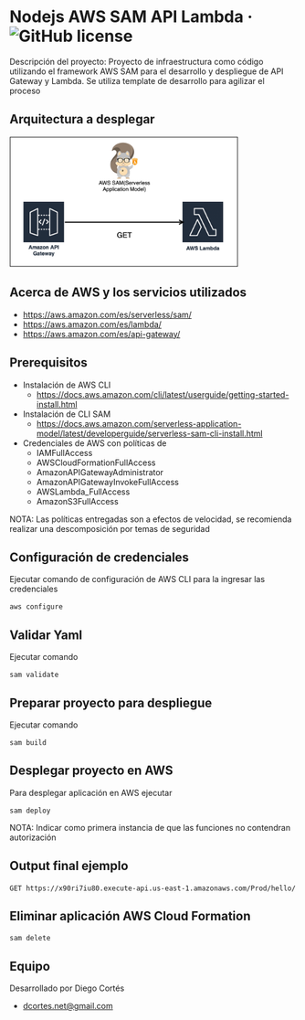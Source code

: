 # Nodejs AWS SAM API Lambda  &middot; ![GitHub license](https://img.shields.io/badge/license-MIT-blue.svg)

Descripción del proyecto: Proyecto de infraestructura como código utilizando el framework AWS SAM para el desarrollo y despliegue de API Gateway y Lambda. Se utiliza template de desarrollo para agilizar el proceso

## Arquitectura a desplegar

<img width="400" alt="cal-ios" src="./infra.png">

## Acerca de AWS y los servicios utilizados

* https://aws.amazon.com/es/serverless/sam/
* https://aws.amazon.com/es/lambda/
* https://aws.amazon.com/es/api-gateway/

## Prerequisitos

* Instalación de AWS CLI
  + https://docs.aws.amazon.com/cli/latest/userguide/getting-started-install.html
* Instalación de CLI SAM
  + https://docs.aws.amazon.com/serverless-application-model/latest/developerguide/serverless-sam-cli-install.html
* Credenciales de AWS con políticas de
  + IAMFullAccess
  + AWSCloudFormationFullAccess
  + AmazonAPIGatewayAdministrator
  + AmazonAPIGatewayInvokeFullAccess
  + AWSLambda_FullAccess
  + AmazonS3FullAccess

NOTA: Las políticas entregadas son a efectos de velocidad, se recomienda realizar una descomposición por temas de seguridad
## Configuración de credenciales

Ejecutar comando de configuración de AWS CLI para la ingresar las credenciales

```
aws configure
```

## Validar Yaml

Ejecutar comando

```
sam validate
```

## Preparar proyecto para despliegue

Ejecutar comando

```
sam build
```

## Desplegar proyecto en AWS

Para desplegar aplicación en AWS ejecutar

```
sam deploy
```
NOTA: Indicar como primera instancia de que las funciones no contendran autorización


## Output final ejemplo
```
GET https://x90ri7iu80.execute-api.us-east-1.amazonaws.com/Prod/hello/
```

## Eliminar aplicación AWS Cloud Formation

```
sam delete
```

## Equipo

Desarrollado por Diego Cortés

* dcortes.net@gmail.com
